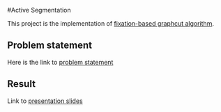 #Active Segmentation

This project is the implementation of [fixation-based graphcut algorithm](https://www.ncbi.nlm.nih.gov/pmc/articles/PMC2913482/).

## Problem statement 

Here is the link to [problem statement](https://github.com/analogicalnexus/UMD-course-projects/blob/master/Active_Segmentation/Active_segmentation_problem_statement.pdf)

## Result

Link to [presentation slides](https://github.com/analogicalnexus/UMD-course-projects/blob/master/Active_Segmentation/Active%20Segmentation.pdf)
